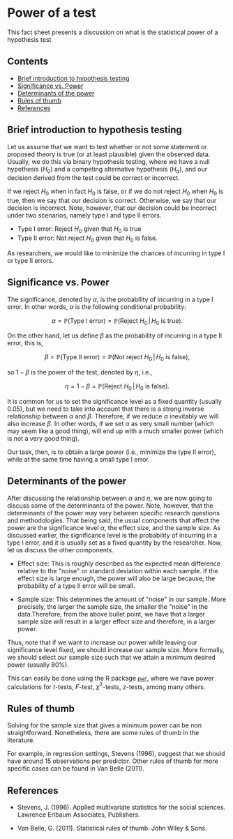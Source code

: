 # Power of a test

This fact sheet presents a discussion on what is the statistical power of a hypothesis test

## Contents

- [Brief introduction to hypothesis testing](#Power_hyp)
- [Significance vs. Power](#sig_vs_pow)
- [Determinants of the power](#det_pow)
- [Rules of thumb](#pow_rules_thum)
- [References](#pow_ref)

## <a class=anchor id=Power_hyp></a> Brief introduction to hypothesis testing

Let us assume that we want to test whether or not some statement or proposed theory is true (or at least plausible) given the observed data. Usually, we do this via binary hypothesis testing, where we have a null hypothesis ($H_{0}$) and a competing alternative hypothesis ($H_{a}$), and our decision derived from the test could be correct or incorrect. 

If we reject $H_{0}$ when in fact $H_{0}$ is false, or if we do not reject $H_{0}$ when $H_{0}$ is true, then we say that our decision is correct. Otherwise, we say that our decision is incorrect. Note, however, that our decision could be incorrect under two scenarios, namely type I and type II errors.

* Type I error: Reject $H_{0}$ given that $H_{0}$ is true
* Type II error: Not reject $H_{0}$ given that $H_{0}$ is false. 

As researchers, we would like to minimize the chances of incurring in type I or type II errors. 

## <a class=anchor id=sig_vs_pow></a> Significance vs. Power

The significance, denoted by $\alpha$, is the probability of incurring in a type I error. In other words, $\alpha$ is the following conditional probability:

$$\alpha=\mathbb{P}(\text{Type I error}) = \mathbb{P}(\text{Reject }H_{0}\,|\,H_{0}\text{ is true}).$$

On the other hand, let us define $\beta$ as the probability of incurring in a type II error, this is, 

$$ \beta=\mathbb{P}(\text{Type II error}) = \mathbb{P}(\text{Not reject }H_{0}\,|\,H_{0}\text{ is false}), $$

so $1-\beta$ is the power of the test, denoted by $\eta$, i.e.,

$$ \eta = 1-\beta = \mathbb{P}(\text{Reject }H_{0}\,|\,H_{0}\text{ is false}).$$

It is common for us to set the significance level as a fixed quantity (usually 0.05), but we need to take into account that there is a strong inverse relationship between $\alpha$ and $\beta$. Therefore, if we reduce $\alpha$ inevitably we will also increase $\beta$. In other words, if we set $\alpha$ as very small number (which may seem like a good thing), will end up with a much smaller power (which is not a very good thing). 

Our task, then, is to obtain a large power (i.e., minimize the type II error), while at the same time having a small type I error. 

## <a class=anchor id=det_pow></a> Determinants of the power

After discussing the relationship between $\alpha$ and $\eta$, we are now going to discuss some of the determinants of the power. Note, however, that the determinants of the power may vary between specific research questions and methodologies. That being said, the usual components that affect the power are the significance level $\alpha$, the effect size, and the sample size. As discussed earlier, the significance level is the probability of incurring in a type I error, and it is usually set as a fixed quantity by the researcher. Now, let us discuss the other components. 

* Effect size: This is roughly described as the expected mean difference relative to the "noise" or standard deviation within each sample. If the effect size is large enough, the power will also be large because, the probability of a type II error will be small.

* Sample size: This determines the amount of "noise" in our sample. More precisely, the larger the sample size, the smaller the "noise" in the data.Therefore, from the above bullet point, we have that a larger sample size will result in a larger effect size and therefore, in a larger power. 

Thus, note that if we want to increase our power while leaving our significance level fixed, we should increase our sample size. More formally, we should select our sample size such that we attain a minimum desired power (usually 80%). 

This can easily be done using the R package [$\texttt{pwr}$](https://cran.r-project.org/web/packages/pwr/), where we have power calculations for $t$-tests, $F$-test, $\chi^{2}$-tests, $z$-tests, among many others.

## <a class=anchor id=pow_rules_thum></a> Rules of thumb

Solving for the sample size that gives a minimum power can be non straightforward. Nonetheless, there are some rules of thumb in the literature.

For example, in regression settings, Stevens (1996), suggest that we should have around 15 observations per predictor.  Other rules of thumb for more specific cases can be found in Van Belle (2011).

## <a class=anchor id=pow_ref></a> References

* Stevens, J. (1996). Applied multivariate statistics for the social sciences. Lawrence Erlbaum Associates, Publishers.

* Van Belle, G. (2011). Statistical rules of thumb. John Wiley & Sons.
